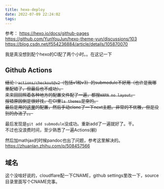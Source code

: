 ```yaml
---
title: hexo-deploy
date: 2022-07-09 22:24:02
tags:
---
```


参考：
<https://hexo.io/docs/github-pages>  
<https://github.com/YunYouJun/hexo-theme-yun/discussions/103>  
<https://blog.csdn.net/f554236884/article/details/105870070>

我是真没想到配个hexo的CI配了两个小时。。在这记一下

<!-- more -->

## Github Actions
~~结论：`actions/checkout@v2`（包括v1和v3）的submodule不好用（也许是我哪里配错了，但最后也不成功）。  
来来回回照着各种地方的配置文件配了一遍，都报`WARN no layout`。  
报错原因倒是很好找，在CI里`ls themes`是空的。  
最后是用的[这里](https://github.com/YunYouJun/hexo-theme-yun/discussions/103)的配置，然后手动clone了一下next主题。非常的不优雅，但是没别的办法了。。~~

最后发现是`git add submodule`没成功。重新add了一遍就好了。干。  
不过也没浪费时间，至少熟悉了一遍Actions(躺)

然后加mathjax的时候pandoc也出了问题，参考这里解决的。  
<https://zhuanlan.zhihu.com/p/508457566>

## 域名
这个没啥好说的，cloudflare配一下CNAME，github settings里改一下，source目录里面写个CNAME完事。
